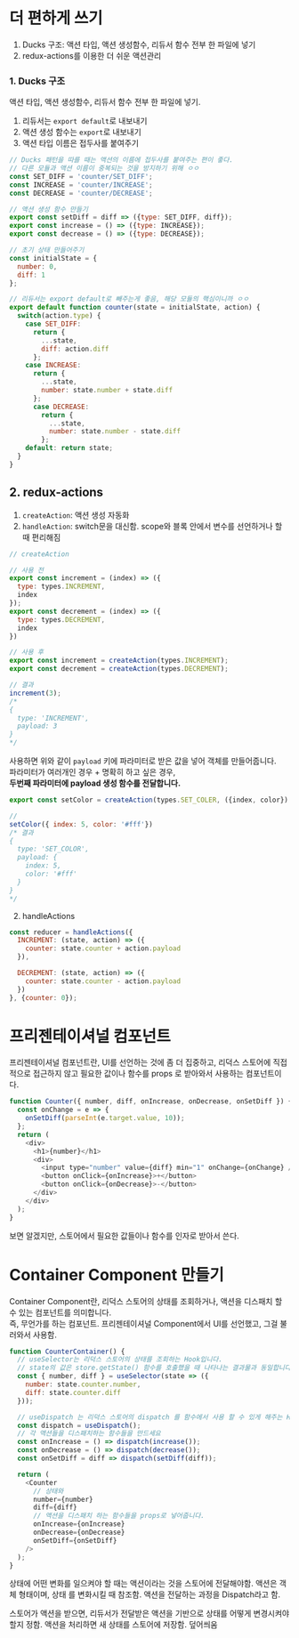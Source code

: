 # 더 편하게 쓰기
1. Ducks 구조: 액션 타입, 액션 생성함수, 리듀서 함수 전부 한 파일에 넣기
2. redux-actions를 이용한 더 쉬운 액션관리

### 1. Ducks 구조
액션 타입, 액션 생성함수, 리듀서 함수 전부 한 파일에 넣기.
1. 리듀서는 `export default`로 내보내기
2. 액션 생성 함수는 `export`로 내보내기
3. 액션 타입 이름은 접두사를 붙여주기
```js
// Ducks 패턴을 따를 때는 액션의 이름에 접두사를 붙여주는 편이 좋다.
// 다른 모듈과 액션 이름이 중복되는 것을 방지하기 위해 ㅇㅇ
const SET_DIFF = 'counter/SET_DIFF';
const INCREASE = 'counter/INCREASE';
const DECREASE = 'counter/DECREASE';

// 액션 생성 함수 만들기
export const setDiff = diff => ({type: SET_DIFF, diff});
export const increase = () => ({type: INCREASE});
export const decrease = () => ({type: DECREASE});

// 초기 상태 만들어주기
const initialState = {
  number: 0,
  diff: 1
};

// 리듀서는 export default로 빼주는게 좋음, 해당 모듈의 핵심이니까 ㅇㅇ
export default function counter(state = initialState, action) {
  switch(action.type) {
    case SET_DIFF:
      return {
        ...state,
        diff: action.diff
      };
    case INCREASE:
      return {
        ...state,
        number: state.number + state.diff 
      };
      case DECREASE:
        return {
          ...state,
          number: state.number - state.diff 
        };
    default: return state; 
  }
}
```

## 2. redux-actions
1. `createAction`: 액션 생성 자동화
2. `handleAction`: switch문을 대신함. scope와 블록 안에서 변수를 선언하거나 할 때 편리해짐

```js
// createAction

// 사용 전
export const increment = (index) => ({
  type: types.INCREMENT,
  index
});
export const decrement = (index) => ({
  type: types.DECREMENT,
  index
})

// 사용 후
export const increment = createAction(types.INCREMENT); 
export const decrement = createAction(types.DECREMENT); 

// 결과
increment(3);
/*
{
  type: 'INCREMENT',
  payload: 3
}
*/
```
사용하면 위와 같이 `payload` 키에 파라미터로 받은 값을 넣어 객체를 만들어줍니다. <br>
파라미터가 여러개인 경우 + 명확히 하고 싶은 경우, <br>
**두번째 파라미터에 payload 생성 함수를 전달합니다.**
```js
export const setColor = createAction(types.SET_COLER, ({index, color}) => ({index, color}));

// 
setColor({ index: 5, color: '#fff'})
/* 결과
{ 
  type: 'SET_COLOR',
  payload: {
    index: 5,
    color: '#fff'
  }
}
*/
```

2. handleActions
```js
const reducer = handleActions({
  INCREMENT: (state, action) => ({
    counter: state.counter + action.payload
  }),

  DECREMENT: (state, action) => ({
    counter: state.counter - action.payload
  })
}, {counter: 0});

```
# 프리젠테이셔널 컴포넌트
프리젠테이셔널 컴포넌트란, UI를 선언하는 것에 좀 더 집중하고,
리덕스 스토어에 직접적으로 접근하지 않고 필요한 값이나 함수를 props 로 받아와서 사용하는 컴포넌트이다. <br>
```js
function Counter({ number, diff, onIncrease, onDecrease, onSetDiff }) {
  const onChange = e => {
    onSetDiff(parseInt(e.target.value, 10));
  };
  return (
    <div>
      <h1>{number}</h1>
      <div>
        <input type="number" value={diff} min="1" onChange={onChange} />
        <button onClick={onIncrease}>+</button>
        <button onClick={onDecrease}>-</button>
      </div>
    </div>
  );
}
```

보면 알겠지만, 스토어에서 필요한 값들이나 함수를 인자로 받아서 쓴다.

# Container Component 만들기
Container Component란, 리덕스 스토어의 상태를 조회하거나, 
액션을 디스패치 할 수 있는 컴포넌트를 의미합니다. <br>
즉, 무언가를 하는 컴포넌트. 프리젠테이셔널 Component에서 UI를 선언했고, 그걸 불러와서 사용함.
```js
function CounterContainer() {
  // useSelector는 리덕스 스토어의 상태를 조회하는 Hook입니다.
  // state의 값은 store.getState() 함수를 호출했을 때 나타나는 결과물과 동일합니다.
  const { number, diff } = useSelector(state => ({
    number: state.counter.number,
    diff: state.counter.diff
  }));

  // useDispatch 는 리덕스 스토어의 dispatch 를 함수에서 사용 할 수 있게 해주는 Hook 입니다.
  const dispatch = useDispatch();
  // 각 액션들을 디스패치하는 함수들을 만드세요
  const onIncrease = () => dispatch(increase());
  const onDecrease = () => dispatch(decrease());
  const onSetDiff = diff => dispatch(setDiff(diff));

  return (
    <Counter
      // 상태와
      number={number}
      diff={diff}
      // 액션을 디스패치 하는 함수들을 props로 넣어줍니다.
      onIncrease={onIncrease}
      onDecrease={onDecrease}
      onSetDiff={onSetDiff}
    />
  );
}
```

상태에 어떤 변화를 일으켜야 할 때는 액션이라는 것을 스토어에 전달해야함. 
액션은 객체 형태이며, 상태 를 변화시킬 때 참조함.
액션을 전달하는 과정을 Dispatch라고 함.

스토어가 액션을 받으면, 리듀서가 전달받은 액션을 기반으로 상태를 어떻게 변경시켜야 할지 정함.
액션을 처리하면 새 상태를 스토어에 저장함. 덮어씌움
